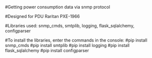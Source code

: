 #Getting power consumption data via snmp protocol

#Designed for PDU Raritan PXE-1966

#Libraries used: snmp_cmds, smtplib, logging, flask_sqlalchemy, configparser

#To install the libraries, enter the commands in the console:
	#pip install snmp_cmds
	#pip install smtplib
	#pip install logging
	#pip install flask_sqlalchemy
	#pip install configparser

